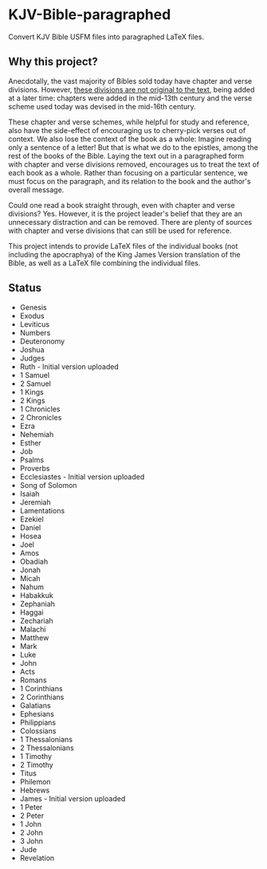 # KJV-Bible-paragraphed
Convert KJV Bible USFM files into paragraphed LaTeX files.

## Why this project?
Anecdotally, the vast majority of Bibles sold today have chapter
and verse divisions. However, [these divisions are not original to
the text][1], being added at a later time: chapters were added in the
mid-13th century and the verse scheme used today was devised in the
mid-16th century.

These chapter and verse schemes, while helpful for study and reference,
also have the side-effect of encouraging us to cherry-pick verses out of
context. We also lose the context of the book as a whole: Imagine reading
only a sentence of a letter! But that is what we do to the epistles, among
the rest of the books of the Bible. Laying the text out in a paragraphed form
with chapter and verse divisions removed, encourages us to treat the text of
each book as a whole. Rather than focusing on a particular sentence, we must
focus on the paragraph, and its relation to the book and the author's overall
message.

Could one read a book straight through, even with chapter and verse divisions?
Yes. However, it is the project leader's belief that they are an unnecessary
distraction and can be removed. There are plenty of sources with chapter and verse
divisions that can still be used for reference.

This project intends to provide LaTeX files of the individual books (not including
the apocraphya) of the King James Version translation of the Bible, as well as a
LaTeX file combining the individual files.

## Status
* Genesis
* Exodus
* Leviticus
* Numbers
* Deuteronomy
* Joshua
* Judges
* Ruth - Initial version uploaded
* 1 Samuel
* 2 Samuel
* 1 Kings
* 2 Kings
* 1 Chronicles
* 2 Chronicles
* Ezra
* Nehemiah
* Esther
* Job
* Psalms
* Proverbs
* Ecclesiastes - Initial version uploaded
* Song of Solomon
* Isaiah
* Jeremiah
* Lamentations
* Ezekiel
* Daniel
* Hosea
* Joel
* Amos
* Obadiah
* Jonah
* Micah
* Nahum
* Habakkuk
* Zephaniah
* Haggai
* Zechariah
* Malachi
* Matthew
* Mark
* Luke
* John
* Acts
* Romans
* 1 Corinthians
* 2 Corinthians
* Galatians
* Ephesians
* Philippians
* Colossians
* 1 Thessalonians
* 2 Thessalonians
* 1 Timothy
* 2 Timothy
* Titus
* Philemon
* Hebrews
* James - Initial version uploaded
* 1 Peter
* 2 Peter
* 1 John
* 2 John
* 3 John
* Jude
* Revelation

[1]: https://en.wikipedia.org/wiki/Chapters_and_verses_of_the_Bible   "Chapters and verses of the Bible - Wikipedia"
